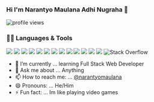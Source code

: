 ### Hi I'm Narantyo Maulana Adhi Nugraha 👋
![profile views](https://gpvc.arturio.dev/narantyomaulana)
### 👩‍💻 Languages & Tools
<img src="https://img.shields.io/badge/react-%2320232a.svg?&style=for-the-badge&logo=react&logoColor=%2361DAFB"> <img src="https://img.shields.io/badge/codeigniter-%23dd4814.svg?&style=for-the-badge&logo=codeigniter&logoColor=white">
 <img src="https://img.shields.io/badge/javascript%20-%23323330.svg?&style=for-the-badge&logo=javascript&logoColor=%23F7DF1E"> <img src="https://img.shields.io/badge/PHP%20-%23777BB4.svg?&style=for-the-badge&logo=php&logoColor=white"> <img src="https://img.shields.io/badge/Node.js-43853D?style=for-the-badge&logo=node.js&logoColor=white"> <img src="https://img.shields.io/badge/HTML5-E34F26?style=for-the-badge&logo=html5&logoColor=white"> <img src="https://img.shields.io/badge/CSS3-1572B6?style=for-the-badge&logo=css3&logoColor=white"> <img src="https://img.shields.io/badge/Laravel-FF2D20?style=for-the-badge&logo=laravel&logoColor=white"> <img src="https://img.shields.io/badge/bootstrap-%23563d7c.svg?&style=for-the-badge&logo=bootstrap&logoColor=white">
 <img src="https://img.shields.io/badge/MySQL-00000F?style=for-the-badge&logo=mysql&logoColor=white"> <img src="https://img.shields.io/badge/tailwindcss-%2338B2AC.svg?&style=for-the-badge&logo=tailwind-css&logoColor=white">
 <img src="https://img.shields.io/badge/postgresql-%23336791.svg?&style=for-the-badge&logo=postgresql&logoColor=white"> <img src="https://img.shields.io/badge/rest%20api-%23000000.svg?&style=for-the-badge&logo=rest&logoColor=white">
 ![Stack Overflow](https://img.shields.io/badge/Stack_Overflow-FE7A16?style=for-the-badge&logo=stack-overflow&logoColor=white)&nbsp;

- 🌱 I’m currently ... learning Full Stack Web Developer
- 💬 Ask me about ... Anything
- 📫 How to reach me: ... [@narantyomaulana](https://www.instagram.com/narantyomaulana/)
- 😄 Pronouns: ... He/Him
- ⚡ Fun fact: ... Im like playing video games

